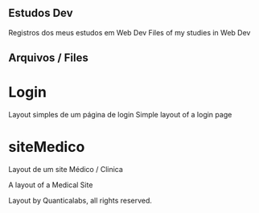 ## Estudos Dev
Registros dos meus estudos em Web Dev 
Files of my studies in Web Dev

## Arquivos / Files

# Login

Layout simples de um página de login
Simple layout of a login page

# siteMedico

Layout de um site Médico / Clinica

A layout of a Medical Site

Layout by Quanticalabs, all rights reserved.